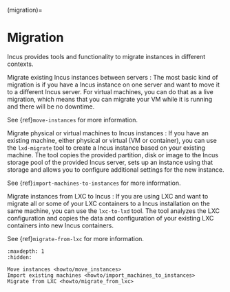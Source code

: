 (migration)=
# Migration

Incus provides tools and functionality to migrate instances in different contexts.

Migrate existing Incus instances between servers
: The most basic kind of migration is if you have a Incus instance on one server and want to move it to a different Incus server.
  For virtual machines, you can do that as a live migration, which means that you can migrate your VM while it is running and there will be no downtime.

  See {ref}`move-instances` for more information.

Migrate physical or virtual machines to Incus instances
: If you have an existing machine, either physical or virtual (VM or container), you can use the `lxd-migrate` tool to create a Incus instance based on your existing machine.
  The tool copies the provided partition, disk or image to the Incus storage pool of the provided Incus server, sets up an instance using that storage and allows you to configure additional settings for the new instance.

  See {ref}`import-machines-to-instances` for more information.

Migrate instances from LXC to Incus
: If you are using LXC and want to migrate all or some of your LXC containers to a Incus installation on the same machine, you can use the `lxc-to-lxd` tool.
  The tool analyzes the LXC configuration and copies the data and configuration of your existing LXC containers into new Incus containers.

  See {ref}`migrate-from-lxc` for more information.

```{toctree}
:maxdepth: 1
:hidden:

Move instances <howto/move_instances>
Import existing machines <howto/import_machines_to_instances>
Migrate from LXC <howto/migrate_from_lxc>
```
